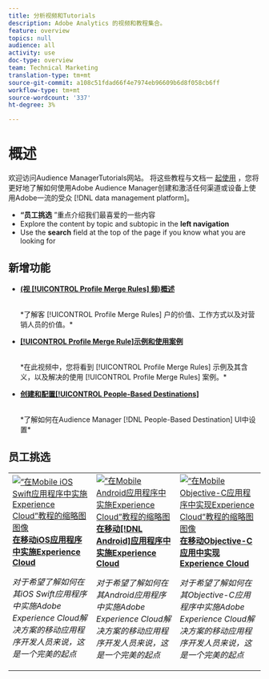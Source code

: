 ```yaml
---
title: 分析视频和Tutorials
description: Adobe Analytics 的视频和教程集合。
feature: overview
topics: null
audience: all
activity: use
doc-type: overview
team: Technical Marketing
translation-type: tm+mt
source-git-commit: a108c51fdad66f4e7974eb96609b6d8f058cb6ff
workflow-type: tm+mt
source-wordcount: '337'
ht-degree: 3%

---
```



# 概述

欢迎访问Audience ManagerTutorials网站。  将这些教程与文档一 [起使用](https://experienceleague.adobe.com/docs/audience-manager/user-guide/aam-home.html) ，您将更好地了解如何使用Adobe Audience Manager创建和激活任何渠道或设备上使用Adobe一流的受众 [!DNL data management platform]。

* **“员工挑选** ”重点介绍我们最喜爱的一些内容
* Explore the content by topic and subtopic in the **left navigation**
* Use the **search** field at the top of the page if you know what you are looking for

## 新增功能

* **[(视 [!UICONTROL Profile Merge Rules] 频)概述](build-and-manage-audiences/profile-merge/overview-of-profile-merge-rules.md)**

   <br>
   *了解客 [!UICONTROL Profile Merge Rules] 户的价值、工作方式以及对营销人员的价值。*

* **[[!UICONTROL Profile Merge Rule]示例和使用案例](build-and-manage-audiences/profile-merge/profile-merge-rule-examples-and-use-cases.md)**

   <br>
   *在此视频中，您将看到 [!UICONTROL Profile Merge Rules] 示例及其含义，以及解决的使用 [!UICONTROL Profile Merge Rules] 案例。*

* **[创建和配置[!UICONTROL People-Based Destinations]](data-activation/people-based-destinations/create-and-configure-people-based-destinations.md)**

   <br>
   *了解如何在Audience Manager [!DNL People-Based Destination] UI中设置*

## 员工挑选

<table>
<tr>
  <td>
    <a href="https://docs.adobe.com/content/help/en/experience-cloud/implementing-in-mobile-ios-swift-apps-with-launch/index.html">
      <img alt="“在Mobile iOS Swift应用程序中实施Experience Cloud”教程的缩略图图像" src="assets/thumb_swift.png" />
    </a>
    <div>
      <a href="https://docs.adobe.com/content/help/en/experience-cloud/implementing-in-mobile-ios-swift-apps-with-launch/index.html">
    <strong>在移动iOS应用程序中实施Experience Cloud</strong>
    </a>
    </div>
    <p>
    <em>对于希望了解如何在其iOS Swift应用程序中实施Adobe Experience Cloud解决方案的移动应用程序开发人员来说，这是一个完美的起点</em>
    <p>
  </td>
  <td>
    <a href="https://docs.adobe.com/content/help/en/experience-cloud/implementing-in-mobile-android-apps-with-launch/index.html">
      <img alt="“在Mobile Android应用程序中实施Experience Cloud”教程的缩略图" src="assets/thumb_android.png" />
    </a>
    <div>
      <a href="https://docs.adobe.com/content/help/en/experience-cloud/implementing-in-mobile-android-apps-with-launch/index.html">
    <strong>在移动[!DNL Android]应用程序中实施Experience Cloud</strong>
    </a>
    </div>
    <p>
    <em>对于希望了解如何在其Android应用程序中实施Adobe Experience Cloud解决方案的移动应用程序开发人员来说，这是一个完美的起点</em>
    <p>
  </td>
  <td>
    <a href="https://docs.adobe.com/content/help/en/experience-cloud/implementing-in-mobile-ios-objective-c-apps-with-launch/index.html">
      <img alt="“在Mobile Objective-C应用程序中实现Experience Cloud”教程的缩略图图像" src="assets/thumb_objective_c.png" />
    </a>
    <div>
      <a href="https://docs.adobe.com/content/help/en/experience-cloud/implementing-in-mobile-ios-objective-c-apps-with-launch/index.html">
    <strong>在移动Objective-C应用中实现Experience Cloud</strong>
    </a>
    </div>
    <p>
    <em>对于希望了解如何在其Objective-C应用程序中实施Adobe Experience Cloud解决方案的移动应用程序开发人员来说，这是一个完美的起点</em>
    <p>
  </td>
</tr>
</table>
